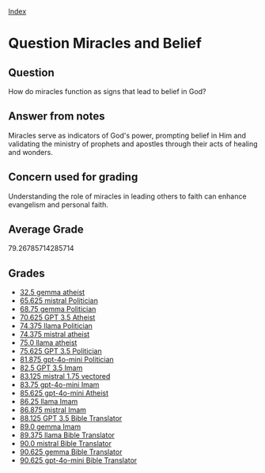 
[Index](../../index.md)
# Question Miracles and Belief
## Question
How do miracles function as signs that lead to belief in God?

## Answer from notes
Miracles serve as indicators of God's power, prompting belief in Him and validating the ministry of prophets and apostles through their acts of healing and wonders.

## Concern used for grading
Understanding the role of miracles in leading others to faith can enhance evangelism and personal faith.

## Average Grade
79.26785714285714

## Grades
 * [32.5 gemma atheist](../answers/gemma_atheist/Miracles_and_Belief.md)
 * [65.625 mistral Politician](../answers/mistral_Politician/Miracles_and_Belief.md)
 * [68.75 gemma Politician](../answers/gemma_Politician/Miracles_and_Belief.md)
 * [70.625 GPT 3.5 Atheist](../answers/GPT_3.5_Atheist/Miracles_and_Belief.md)
 * [74.375 llama Politician](../answers/llama_Politician/Miracles_and_Belief.md)
 * [74.375 mistral atheist](../answers/mistral_atheist/Miracles_and_Belief.md)
 * [75.0 llama atheist](../answers/llama_atheist/Miracles_and_Belief.md)
 * [75.625 GPT 3.5 Politician](../answers/GPT_3.5_Politician/Miracles_and_Belief.md)
 * [81.875 gpt-4o-mini Politician](../answers/gpt-4o-mini_Politician/Miracles_and_Belief.md)
 * [82.5 GPT 3.5 Imam](../answers/GPT_3.5_Imam/Miracles_and_Belief.md)
 * [83.125 mistral 1.75 vectored](../answers/mistral_1.75_vectored/Miracles_and_Belief.md)
 * [83.75 gpt-4o-mini Imam](../answers/gpt-4o-mini_Imam/Miracles_and_Belief.md)
 * [85.625 gpt-4o-mini Atheist](../answers/gpt-4o-mini_Atheist/Miracles_and_Belief.md)
 * [86.25 llama Imam](../answers/llama_Imam/Miracles_and_Belief.md)
 * [86.875 mistral Imam](../answers/mistral_Imam/Miracles_and_Belief.md)
 * [88.125 GPT 3.5 Bible Translator](../answers/GPT_3.5_Bible_Translator/Miracles_and_Belief.md)
 * [89.0 gemma Imam](../answers/gemma_Imam/Miracles_and_Belief.md)
 * [89.375 llama Bible Translator](../answers/llama_Bible_Translator/Miracles_and_Belief.md)
 * [90.0 mistral Bible Translator](../answers/mistral_Bible_Translator/Miracles_and_Belief.md)
 * [90.625 gemma Bible Translator](../answers/gemma_Bible_Translator/Miracles_and_Belief.md)
 * [90.625 gpt-4o-mini Bible Translator](../answers/gpt-4o-mini_Bible_Translator/Miracles_and_Belief.md)
